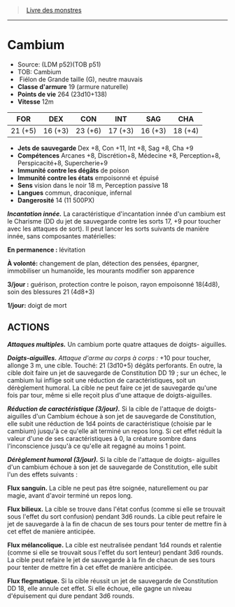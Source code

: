 ﻿> [Livre des monstres](tome_of_beasts.md)

---

# Cambium

- Source: (LDM p52)(TOB p51)
- TOB: Cambium
-  Fiélon de Grande taille (G), neutre mauvais
- **Classe d'armure** 19 (armure naturelle)
- **Points de vie** 264 (23d10+138)
- **Vitesse** 12m

|FOR|DEX|CON|INT|SAG|CHA|
|---|---|---|---|---|---|
|21 (+5)|16 (+3)|23 (+6)|17 (+3)|16 (+3)|18 (+4)|

- **Jets de sauvegarde** Dex +8, Con +11, Int +8, Sag +8, Cha +9
- **Compétences** Arcanes +8, Discrétion+8, Médecine +8, Perception+8, Perspicacité+8, Supercherie+9
- **Immunité contre les dégâts** de poison
- **Immunité contre les états** empoisonné et épuisé
- **Sens** vision dans le noir 18 m, Perception passive 18
- **Langues** commun, draconique, infernal
- **Dangerosité** 14 (11 500PX)

**_Incantation innée._** La caractéristique d'incantation innée d'un cambium est le Charisme (DD du jet de sauvegarde contre les sorts 17, +9 pour toucher avec les attaques de sort). Il peut lancer les sorts suivants de manière innée, sans composantes matérielles:

**En permanence :** lévitation

**À volonté:** changement de plan, détection des pensées, épargner, immobiliser un humanoïde, les mourants modifier son apparence

**3/jour :** guérison, protection contre le poison, rayon empoisonné 18(4d8), soin des blessures 21 (4d8+3)

**1/jour:** doigt de mort

## ACTIONS

**_Attaques multiples._** Un cambium porte quatre attaques de doigts- aiguilles.

**_Doigts-aiguilles._** _Attaque d'arme au corps à corps :_ +10 pour toucher, allonge 3 m, une cible. Touché: 21 (3d10+5) dégâts perforants. En outre, la cible doit faire un jet de sauvegarde de Constitution DD 19 ; sur un échec, le cambium lui inflige soit une réduction de caractéristiques, soit un dérèglement humoral. La cible ne peut faire ce jet de sauvegarde qu'une fois par tour, même si elle reçoit plus d'une attaque de doigts-aiguilles.

**_Réduction de caractéristique (3/jour)._** Si la cible de l'attaque de doigts-aiguilles d'un Cambium échoue à son jet de sauvegarde de Constitution, elle subit une réduction de 1d4 points de caractéristique (choisie par le cambium) jusqu'à ce qu'elle ait terminé un repos long. Si cet effet réduit la valeur d'une de ses caractéristiques à 0, la créature sombre dans l'inconscience jusqu'à ce qu'elle ait regagné au moins 1 point.

**_Dérèglement humoral (3/jour)._** Si la cible de l'attaque de doigts- aiguilles d'un cambium échoue à son jet de sauvegarde de Constitution, elle subit l'un des effets suivants :

**Flux sanguin.** La cible ne peut pas être soignée, naturellement ou par magie, avant d'avoir terminé un repos long.

**Flux bilieux.** La cible se trouve dans l'état confus (comme si elle se trouvait sous l'effet du sort confusion) pendant 3d6 rounds. La cible peut refaire le jet de sauvegarde à la fin de chacun de ses tours pour tenter de mettre fin à cet effet de manière anticipée.

**Flux mélancolique.** La cible est neutralisée pendant 1d4 rounds et ralentie (comme si elle se trouvait sous l'effet du sort lenteur) pendant 3d6 rounds. La cible peut refaire le jet de sauvegarde à la fin de chacun de ses tours pour tenter de mettre fin à cet effet de manière anticipée.

**Flux flegmatique.** Si la cible réussit un jet de sauvegarde de Constitution DD 18, elle annule cet effet. Si elle échoue, elle gagne un niveau d'épuisement qui dure pendant 3d6 rounds.


